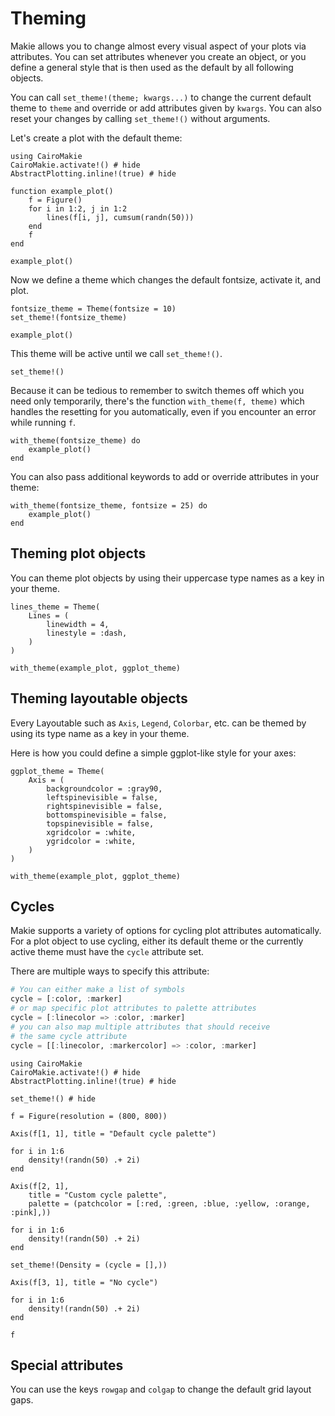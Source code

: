 # Theming

Makie allows you to change almost every visual aspect of your plots via attributes.
You can set attributes whenever you create an object, or you define a general style that is then used as the default by all following objects.

You can call `set_theme!(theme; kwargs...)` to change the current default theme to `theme` and override or add attributes given by `kwargs`.
You can also reset your changes by calling `set_theme!()` without arguments.

Let's create a plot with the default theme:

```@example 1
using CairoMakie
CairoMakie.activate!() # hide
AbstractPlotting.inline!(true) # hide

function example_plot()
    f = Figure()
    for i in 1:2, j in 1:2
        lines(f[i, j], cumsum(randn(50)))
    end
    f
end

example_plot()
```

Now we define a theme which changes the default fontsize, activate it, and plot.

```@example 1
fontsize_theme = Theme(fontsize = 10)
set_theme!(fontsize_theme)

example_plot()
```

This theme will be active until we call `set_theme!()`.

```@example 1
set_theme!()
```

Because it can be tedious to remember to switch themes off which you need only temporarily, there's the function `with_theme(f, theme)` which handles the resetting for you automatically, even if you encounter an error while running `f`.

```@example 1
with_theme(fontsize_theme) do
    example_plot()
end
```

You can also pass additional keywords to add or override attributes in your theme:

```@example 1
with_theme(fontsize_theme, fontsize = 25) do
    example_plot()
end
```

## Theming plot objects

You can theme plot objects by using their uppercase type names as a key in your theme.

```@example 1
lines_theme = Theme(
    Lines = (
        linewidth = 4,
        linestyle = :dash,
    )
)

with_theme(example_plot, ggplot_theme)
```

## Theming layoutable objects

Every Layoutable such as `Axis`, `Legend`, `Colorbar`, etc. can be themed by using its type name as a key in your theme.

Here is how you could define a simple ggplot-like style for your axes:

```@example 1
ggplot_theme = Theme(
    Axis = (
        backgroundcolor = :gray90,
        leftspinevisible = false,
        rightspinevisible = false,
        bottomspinevisible = false,
        topspinevisible = false,
        xgridcolor = :white,
        ygridcolor = :white,
    )
)

with_theme(example_plot, ggplot_theme)
```

## Cycles

Makie supports a variety of options for cycling plot attributes automatically.
For a plot object to use cycling, either its default theme or the currently active theme must have the `cycle` attribute set.

There are multiple ways to specify this attribute:

```julia
# You can either make a list of symbols
cycle = [:color, :marker]
# or map specific plot attributes to palette attributes
cycle = [:linecolor => :color, :marker]
# you can also map multiple attributes that should receive
# the same cycle attribute
cycle = [[:linecolor, :markercolor] => :color, :marker]
```

```@example
using CairoMakie
CairoMakie.activate!() # hide
AbstractPlotting.inline!(true) # hide

set_theme!() # hide

f = Figure(resolution = (800, 800))

Axis(f[1, 1], title = "Default cycle palette")

for i in 1:6
    density!(randn(50) .+ 2i)
end

Axis(f[2, 1],
    title = "Custom cycle palette",
    palette = (patchcolor = [:red, :green, :blue, :yellow, :orange, :pink],))

for i in 1:6
    density!(randn(50) .+ 2i)
end

set_theme!(Density = (cycle = [],))

Axis(f[3, 1], title = "No cycle")

for i in 1:6
    density!(randn(50) .+ 2i)
end

f
```



## Special attributes

You can use the keys `rowgap` and `colgap` to change the default grid layout gaps.
